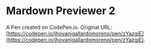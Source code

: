 # Mardown Previewer 2

A Pen created on CodePen.io. Original URL: [https://codepen.io/jhovanigallardomoreno/pen/zYazgjE](https://codepen.io/jhovanigallardomoreno/pen/zYazgjE).


